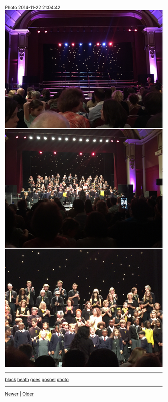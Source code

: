 <!--
title: Photo 2014-11-22 21
date: 2020-06-28T14:43:49.630Z
tags: black, heath, goes, gospel, photo
-->


Photo 2014-11-22 21:04:42
![](103308570702-0.jpg)
![](103308570702-1.jpg)
![](103308570702-2.jpg)

<!--BOTTOM-POST-NAVIGATION-->
---

[black](tag-black.md) [heath](tag-heath.md) [goes](tag-goes.md) [gospel](tag-gospel.md) [photo](tag-photo.md)

---

[Newer](102786671272.md) | [Older](103831788682.md)